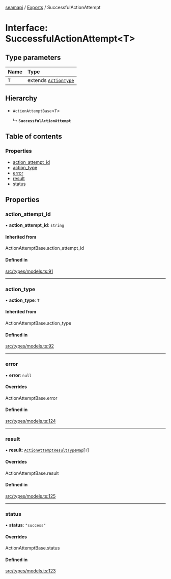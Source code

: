 [seamapi](../README.md) / [Exports](../modules.md) / SuccessfulActionAttempt

# Interface: SuccessfulActionAttempt<T\>

## Type parameters

| Name | Type |
| :------ | :------ |
| `T` | extends [`ActionType`](../modules.md#actiontype) |

## Hierarchy

- `ActionAttemptBase`<`T`\>

  ↳ **`SuccessfulActionAttempt`**

## Table of contents

### Properties

- [action\_attempt\_id](SuccessfulActionAttempt.md#action_attempt_id)
- [action\_type](SuccessfulActionAttempt.md#action_type)
- [error](SuccessfulActionAttempt.md#error)
- [result](SuccessfulActionAttempt.md#result)
- [status](SuccessfulActionAttempt.md#status)

## Properties

### action\_attempt\_id

• **action\_attempt\_id**: `string`

#### Inherited from

ActionAttemptBase.action\_attempt\_id

#### Defined in

[src/types/models.ts:91](https://github.com/seamapi/javascript/blob/main/src/types/models.ts#L91)

___

### action\_type

• **action\_type**: `T`

#### Inherited from

ActionAttemptBase.action\_type

#### Defined in

[src/types/models.ts:92](https://github.com/seamapi/javascript/blob/main/src/types/models.ts#L92)

___

### error

• **error**: ``null``

#### Overrides

ActionAttemptBase.error

#### Defined in

[src/types/models.ts:124](https://github.com/seamapi/javascript/blob/main/src/types/models.ts#L124)

___

### result

• **result**: [`ActionAttemptResultTypeMap`](ActionAttemptResultTypeMap.md)[`T`]

#### Overrides

ActionAttemptBase.result

#### Defined in

[src/types/models.ts:125](https://github.com/seamapi/javascript/blob/main/src/types/models.ts#L125)

___

### status

• **status**: ``"success"``

#### Overrides

ActionAttemptBase.status

#### Defined in

[src/types/models.ts:123](https://github.com/seamapi/javascript/blob/main/src/types/models.ts#L123)
